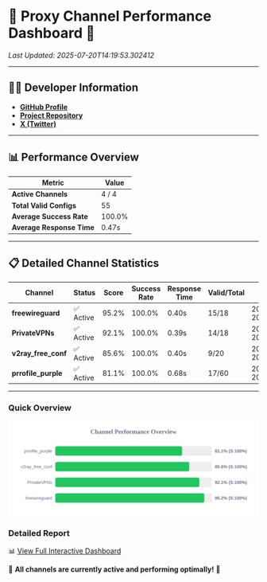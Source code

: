 # 🌟 Proxy Channel Performance Dashboard 🌟

_Last Updated: 2025-07-20T14:19:53.302412_

---

## 👩‍💻 Developer Information

- **[GitHub Profile](https://github.com/4n0nymou3)**  
- **[Project Repository](https://github.com/4n0nymou3/multi-proxy-config-fetcher)**  
- **[X (Twitter)](https://x.com/4n0nymou3)**  

---

## 📊 Performance Overview

| Metric                | Value       |
|-----------------------|-------------|
| **Active Channels**   | 4 / 4       |
| **Total Valid Configs** | 55          |
| **Average Success Rate** | 100.0%      |
| **Average Response Time** | 0.47s       |

---

## 📋 Detailed Channel Statistics

| Channel          | Status     | Score  | Success Rate | Response Time | Valid/Total | Last Success               |
|------------------|------------|--------|--------------|---------------|-------------|----------------------------|
| **freewireguard**  | ✅ Active  | 95.2%  | 100.0% | 0.40s         | 15/18       | 2025-07-20T14:19:53.300611 |
| **PrivateVPNs**  | ✅ Active  | 92.1%  | 100.0% | 0.39s         | 14/18       | 2025-07-20T14:19:52.874499 |
| **v2ray_free_conf**  | ✅ Active  | 85.6%  | 100.0% | 0.40s         | 9/20       | 2025-07-20T14:19:52.446865 |
| **prrofile_purple**  | ✅ Active  | 81.1%  | 100.0% | 0.68s         | 17/60       | 2025-07-20T14:19:51.975534 |

---

### Quick Overview
<div align="center">
  <a href="https://raw.githubusercontent.com/nullluser/NullRepo/refs/heads/main/assets/channel_stats_chart.svg">
    <img src="https://raw.githubusercontent.com/nullluser/NullRepo/refs/heads/main/assets/channel_stats_chart.svg" alt="Source Performance Statistics" width="800">
  </a>
</div>

### Detailed Report
📊 [View Full Interactive Dashboard](https://htmlpreview.github.io/?https://github.com/nullluser/NullRepo/blob/main/assets/performance_report.html)

🎉 **All channels are currently active and performing optimally!** 🎉
